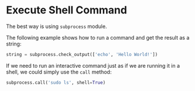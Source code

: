 # Execute Shell Command

The best way is using `subprocess` module.

The following example shows how to run a command and get the result as a string:

```python
string = subprocess.check_output(['echo', 'Hello World!'])
```

If we need to run an interactive command just as if we are running it in a shell, we could simply use the `call` method:

```python
subprocess.call('sudo ls', shell=True)
```
